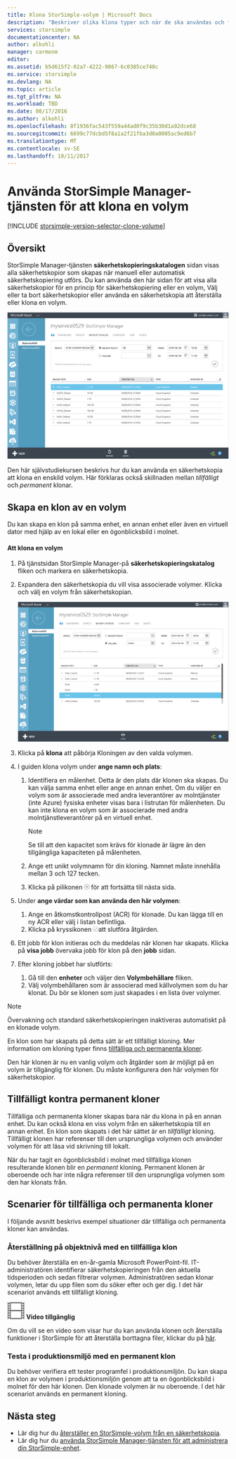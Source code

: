 ```yaml
---
title: Klona StorSimple-volym | Microsoft Docs
description: "Beskriver olika klona typer och när de ska användas och förklarar hur du kan använda en säkerhetskopia att klona en enskild volym."
services: storsimple
documentationcenter: NA
author: alkohli
manager: carmonm
editor: 
ms.assetid: b5d615f2-02a7-4222-9867-6c0385ce748c
ms.service: storsimple
ms.devlang: NA
ms.topic: article
ms.tgt_pltfrm: NA
ms.workload: TBD
ms.date: 08/17/2016
ms.author: alkohli
ms.openlocfilehash: 8f1936fac543f559a44ad0f9c35b30d1a92dce68
ms.sourcegitcommit: 6699c77dcbd5f8a1a2f21fba3d0a0005ac9ed6b7
ms.translationtype: MT
ms.contentlocale: sv-SE
ms.lasthandoff: 10/11/2017
---
```

# <a name="use-the-storsimple-manager-service-to-clone-a-volume"></a>Använda StorSimple Manager-tjänsten för att klona en volym
[!INCLUDE [storsimple-version-selector-clone-volume](../../includes/storsimple-version-selector-clone-volume.md)]

## <a name="overview"></a>Översikt
StorSimple Manager-tjänsten **säkerhetskopieringskatalogen** sidan visas alla säkerhetskopior som skapas när manuell eller automatisk säkerhetskopiering utförs. Du kan använda den här sidan för att visa alla säkerhetskopior för en princip för säkerhetskopiering eller en volym, Välj eller ta bort säkerhetskopior eller använda en säkerhetskopia att återställa eller klona en volym.

![Säkerhetskopieringskatalogen sida](./media/storsimple-clone-volume/HCS_BackupCatalog.png)  

Den här självstudiekursen beskrivs hur du kan använda en säkerhetskopia att klona en enskild volym. Här förklaras också skillnaden mellan *tillfälligt* och *permanent* klonar. 

## <a name="create-a-clone-of-a-volume"></a>Skapa en klon av en volym
Du kan skapa en klon på samma enhet, en annan enhet eller även en virtuell dator med hjälp av en lokal eller en ögonblicksbild i molnet.

#### <a name="to-clone-a-volume"></a>Att klona en volym
1. På tjänstsidan StorSimple Manager-på **säkerhetskopieringskatalog** fliken och markera en säkerhetskopia.
2. Expandera den säkerhetskopia du vill visa associerade volymer. Klicka och välj en volym från säkerhetskopian.
   
     ![Klona en volym](./media/storsimple-clone-volume/HCS_Clone.png) 
3. Klicka på **klona** att påbörja Kloningen av den valda volymen.
4. I guiden klona volym under **ange namn och plats**:
   
   1. Identifiera en målenhet. Detta är den plats där klonen ska skapas. Du kan välja samma enhet eller ange en annan enhet. Om du väljer en volym som är associerade med andra leverantörer av molntjänster (inte Azure) fysiska enheter visas bara i listrutan för målenheten. Du kan inte klona en volym som är associerade med andra molntjänstleverantörer på en virtuell enhet.
      
      > [!NOTE]
      > Se till att den kapacitet som krävs för klonade är lägre än den tillgängliga kapaciteten på målenheten.
      > 
      > 
   2. Ange ett unikt volymnamn för din kloning. Namnet måste innehålla mellan 3 och 127 tecken.
   3. Klicka på pilikonen ![pilikon](./media/storsimple-clone-volume/HCS_ArrowIcon.png) för att fortsätta till nästa sida.
5. Under **ange värdar som kan använda den här volymen**:
   
   1. Ange en åtkomstkontrollpost (ACR) för klonade. Du kan lägga till en ny ACR eller välj i listan befintliga.
   2. Klicka på kryssikonen ![kryssikon](./media/storsimple-clone-volume/HCS_CheckIcon.png)att slutföra åtgärden.
6. Ett jobb för klon initieras och du meddelas när klonen har skapats. Klicka på **visa jobb** övervaka jobb för klon på den **jobb** sidan.
7. Efter kloning jobbet har slutförts:
   
   1. Gå till den **enheter** och väljer den **Volymbehållare** fliken. 
   2. Välj volymbehållaren som är associerad med källvolymen som du har klonat. Du bör se klonen som just skapades i en lista över volymer.

> [!NOTE]
> Övervakning och standard säkerhetskopieringen inaktiveras automatiskt på en klonade volym.
> 
> 

En klon som har skapats på detta sätt är ett tillfälligt kloning. Mer information om kloning typer finns [tillfälliga och permanenta kloner](#transient-vs-permanent-clones).

Den här klonen är nu en vanlig volym och åtgärder som är möjligt på en volym är tillgänglig för klonen. Du måste konfigurera den här volymen för säkerhetskopior.

## <a name="transient-vs-permanent-clones"></a>Tillfälligt kontra permanent kloner
Tillfälliga och permanenta kloner skapas bara när du klona in på en annan enhet. Du kan också klona en viss volym från en säkerhetskopia till en annan enhet. En klon som skapats i det här sättet är en *tillfälligt* kloning. Tillfälligt klonen har referenser till den ursprungliga volymen och använder volymen för att läsa vid skrivning till lokalt. 

När du har tagit en ögonblicksbild i molnet med tillfälliga klonen resulterande klonen blir en *permanent* kloning. Permanent klonen är oberoende och har inte några referenser till den ursprungliga volymen som den har klonats från.  

## <a name="scenarios-for-transient-and-permanent-clones"></a>Scenarier för tillfälliga och permanenta kloner
I följande avsnitt beskrivs exempel situationer där tillfälliga och permanenta kloner kan användas.

### <a name="item-level-recovery-with-a-transient-clone"></a>Återställning på objektnivå med en tillfälliga klon
Du behöver återställa en en-år-gamla Microsoft PowerPoint-fil. IT-administratören identifierar säkerhetskopieringen från den aktuella tidsperioden och sedan filtrerar volymen. Administratören sedan klonar volymen, letar du upp filen som du söker efter och ger dig. I det här scenariot används ett tillfälligt kloning. 

![Video tillgänglig](./media/storsimple-clone-volume/Video_icon.png) **Video tillgänglig**

Om du vill se en video som visar hur du kan använda klonen och återställa funktioner i StorSimple för att återställa borttagna filer, klickar du på [här](https://azure.microsoft.com/documentation/videos/storsimple-recover-deleted-files-with-storsimple/).

### <a name="testing-in-the-production-environment-with-a-permanent-clone"></a>Testa i produktionsmiljö med en permanent klon
Du behöver verifiera ett tester programfel i produktionsmiljön. Du kan skapa en klon av volymen i produktionsmiljön genom att ta en ögonblicksbild i molnet för den här klonen. Den klonade volymen är nu oberoende. I det här scenariot används en permanent kloning.

## <a name="next-steps"></a>Nästa steg
* Lär dig hur du [återställer en StorSimple-volym från en säkerhetskopia](storsimple-restore-from-backup-set.md).
* Lär dig hur du [använda StorSimple Manager-tjänsten för att administrera din StorSimple-enhet](storsimple-manager-service-administration.md).

